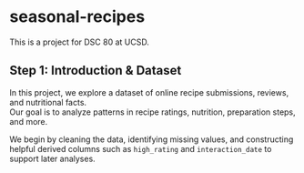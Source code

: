 # seasonal-recipes

This is a project for DSC 80 at UCSD.

## Step 1: Introduction & Dataset

In this project, we explore a dataset of online recipe submissions, reviews, and nutritional facts.  
Our goal is to analyze patterns in recipe ratings, nutrition, preparation steps, and more.

We begin by cleaning the data, identifying missing values, and constructing helpful derived columns such as `high_rating` and `interaction_date` to support later analyses.

